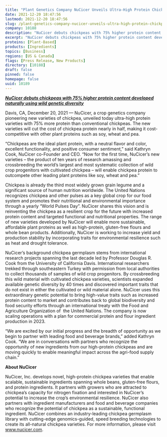 ```yaml
---
title: "Plant Genetics Company NuCicer Unveils Ultra-High Protein Chickpea"
date: 2021-12-20 18:47:56
lastmod: 2021-12-20 18:47:56
slug: /plant-genetics-company-nucicer-unveils-ultra-high-protein-chickpea
company: 10188
description: "NuCicer debuts chickpeas with 75% higher protein content developed naturally using wild genetic diversity"
excerpt: "NuCicer debuts chickpeas with 75% higher protein content developed naturally using wild genetic diversity"
proteins: [Plant-Based]
products: [Ingredients]
topics: [Business]
regions: [US & Canada]
flags: [Press Release, New Products]
directory: [10188]
draft: false
pinned: false
homepage: false
uuid: 10189
---
```

<p><em><strong><u>NuCicer debuts chickpeas with 75% higher protein content developed naturally using wild genetic diversity</u></strong></em></p>
<p>Davis, CA, December 20, 2021 — NuCicer, a crop genetics company pioneering new varieties of chickpea, unveiled today ultra-high protein varieties with 75% more protein than conventional chickpeas. The new varieties will cut the cost of chickpea protein nearly in half, making it cost-competitive with other plant proteins such as soy, wheat and pea.</p>
<p>“Chickpeas are the ideal plant protein, with a neutral flavor and color, excellent functionality, and positive consumer sentiment,” said Kathryn Cook, NuCicer co-Founder and CEO. “Now for the first time, NuCicer’s new varieties – the product of ten years of research amassing and crossbreeding the world’s largest and most systematic collection of wild crop progenitors with cultivated chickpea – will enable chickpea protein to outcompete other leading plant proteins like soy, wheat and pea.”</p>
<p>Chickpea is already the third most widely grown grain legume and a significant source of human nutrition worldwide. The United Nations recognizes chickpea and other pulses as a key global crop for our food system and promotes their nutritional and environmental importance through a yearly “World Pulses Day”. NuCicer shares this vision and is reinventing the chickpea as a resilient crop for the future with increased protein content and targeted functional and nutritional properties. The range of new varieties developed by NuCicer will enable more sustainable, affordable plant proteins as well as high-protein, gluten-free flours and whole bean products. Additionally, NuCicer is working to increase yield and production stability by incorporating traits for environmental resilience such as heat and drought tolerance.</p>
<p>NuCicer’s background chickpea germplasm stems from international research projects spanning the last decade led by Professor Douglas R. Cook from the University of California Davis. International researchers trekked through southeastern Turkey with permission from local authorities to collect thousands of samples of wild crop progenitors. By crossbreeding this wild material with cultivated chickpea varieties, scientists expanded available genetic diversity by 40 times and discovered important traits that do not exist in either the cultivated or wild material alone. NuCicer uses this extraordinary genetic potential to bring high-value traits such as increased protein content to market and contributes back to global biodiversity and food security efforts through an international treaty with the Food and Agriculture Organization of  the United Nations. The company is now scaling operations with a plan for commercial protein and flour ingredient production in 2023.</p>
<p>“We are excited by our initial progress and the breadth of opportunity as we begin to partner with leading food and beverage brands,” added Kathryn Cook. “We are in conversations with partners who recognize the opportunity of new ingredients from our high-protein chickpeas and are moving quickly to enable meaningful impact across the agri-food supply chain.”</p>
<p><strong>About NuCicer</strong></p>
<p>NuCicer, Inc. develops novel, high-protein chickpea varieties that enable scalable, sustainable ingredients spanning whole beans, gluten-free flours, and protein ingredients. It partners with growers who are attracted to chickpea’s capacity for nitrogen fixation and interested in NuCicer’s potential to increase the crop’s environmental resilience. NuCicer also partners with ingredient manufacturers and food and beverage companies who recognize the potential of chickpea as a sustainable, functional ingredient. NuCicer combines an industry-leading chickpea germplasm library with cutting-edge genomics-guided, speed breeding technologies to create its all-natural chickpea varieties. For more information, please visit <a href="http://www.nucicer.com">www.nucicer.com</a>.</p>
